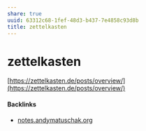 ```yaml
---
share: true
uuid: 63312c68-1fef-48d3-b437-7e4858c93d8b
title: zettelkasten
---
```

# zettelkasten
[https://zettelkasten.de/posts/overview/](https://zettelkasten.de/posts/overview/)


#### Backlinks

* [notes.andymatuschak.org](/5bdbf3bd-a18b-4f04-830e-6d33a82b5c4b)